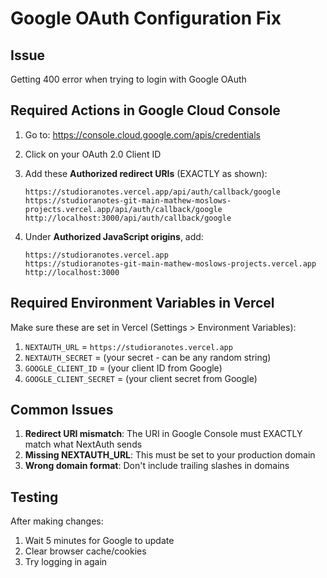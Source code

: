 # Google OAuth Configuration Fix

## Issue
Getting 400 error when trying to login with Google OAuth

## Required Actions in Google Cloud Console

1. Go to: https://console.cloud.google.com/apis/credentials
2. Click on your OAuth 2.0 Client ID
3. Add these **Authorized redirect URIs** (EXACTLY as shown):
   ```
   https://studioranotes.vercel.app/api/auth/callback/google
   https://studioranotes-git-main-mathew-moslows-projects.vercel.app/api/auth/callback/google
   http://localhost:3000/api/auth/callback/google
   ```

4. Under **Authorized JavaScript origins**, add:
   ```
   https://studioranotes.vercel.app
   https://studioranotes-git-main-mathew-moslows-projects.vercel.app
   http://localhost:3000
   ```

## Required Environment Variables in Vercel

Make sure these are set in Vercel (Settings > Environment Variables):

1. `NEXTAUTH_URL` = `https://studioranotes.vercel.app`
2. `NEXTAUTH_SECRET` = (your secret - can be any random string)
3. `GOOGLE_CLIENT_ID` = (your client ID from Google)
4. `GOOGLE_CLIENT_SECRET` = (your client secret from Google)

## Common Issues

1. **Redirect URI mismatch**: The URI in Google Console must EXACTLY match what NextAuth sends
2. **Missing NEXTAUTH_URL**: This must be set to your production domain
3. **Wrong domain format**: Don't include trailing slashes in domains

## Testing

After making changes:
1. Wait 5 minutes for Google to update
2. Clear browser cache/cookies
3. Try logging in again
